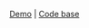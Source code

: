 [Demo](https://chernetskyi8704.github.io/Memory-pair-game/) |
[Code base](https://github.com/chernetskyi8704/Memory-pair-game)

